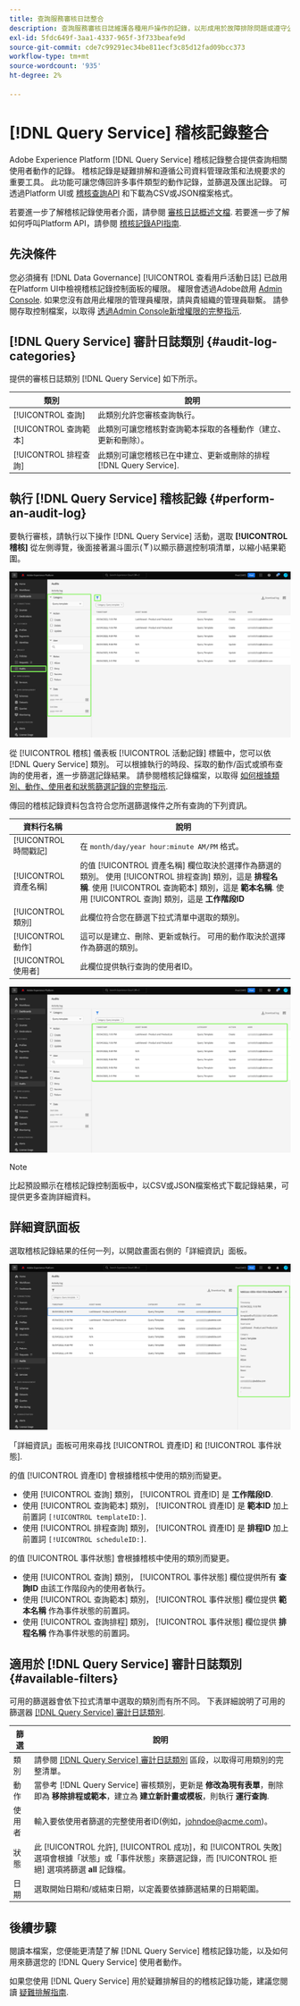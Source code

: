 ```yaml
---
title: 查詢服務審核日誌整合
description: 查詢服務審核日誌維護各種用戶操作的記錄，以形成用於故障排除問題或遵守公司資料管理策略和法規要求的審核跟蹤。 本教學課程概述Query Service專用的稽核記錄功能。
exl-id: 5fdc649f-3aa1-4337-965f-3f733beafe9d
source-git-commit: cde7c99291ec34be811ecf3c85d12fad09bcc373
workflow-type: tm+mt
source-wordcount: '935'
ht-degree: 2%

---
```


# [!DNL Query Service] 稽核記錄整合

Adobe Experience Platform [!DNL Query Service] 稽核記錄整合提供查詢相關使用者動作的記錄。 稽核記錄是疑難排解和遵循公司資料管理政策和法規要求的重要工具。 此功能可讓您傳回許多事件類型的動作記錄，並篩選及匯出記錄。 可透過Platform UI或 [稽核查詢API](https://www.adobe.io/experience-platform-apis/references/audit-query/) 和下載為CSV或JSON檔案格式。

若要進一步了解稽核記錄使用者介面，請參閱 [審核日誌概述文檔](../../landing/governance-privacy-security/audit-logs/overview.md). 若要進一步了解如何呼叫Platform API，請參閱 [稽核記錄API指南](../../landing/api-guide.md).

## 先決條件

您必須擁有 [!DNL Data Governance] [!UICONTROL 查看用戶活動日誌] 已啟用在Platform UI中檢視稽核記錄控制面板的權限。 權限會透過Adobe啟用 [Admin Console](https://adminconsole.adobe.com/). 如果您沒有啟用此權限的管理員權限，請與貴組織的管理員聯繫。 請參閱存取控制檔案，以取得 [透過Admin Console新增權限的完整指示](../../access-control/home.md).

## [!DNL Query Service] 審計日誌類別 {#audit-log-categories}

提供的審核日誌類別 [!DNL Query Service] 如下所示。

| 類別 | 說明 |
|---|---|
| [!UICONTROL 查詢] | 此類別允許您審核查詢執行。 |
| [!UICONTROL 查詢範本] | 此類別可讓您稽核對查詢範本採取的各種動作（建立、更新和刪除）。 |
| [!UICONTROL 排程查詢] | 此類別可讓您稽核已在中建立、更新或刪除的排程 [!DNL Query Service]. |

## 執行 [!DNL Query Service] 稽核記錄 {#perform-an-audit-log}

要執行審核，請執行以下操作 [!DNL Query Service] 活動，選取 **[!UICONTROL 稽核]** 從左側導覽，後面接著漏斗圖示(![篩選圖示。](../images/audit-log/filter.png))以顯示篩選控制項清單，以縮小結果範圍。

![Platform UI稽核記錄控制面板左側導覽中顯示「稽核」，並反白顯示篩選控制項。](../images/audit-log/filter-controls.png)

從 [!UICONTROL 稽核] 儀表板 [!UICONTROL 活動記錄] 標籤中，您可以依 [!DNL Query Service] 類別。 可以根據執行的時段、採取的動作/函式或頒布查詢的使用者，進一步篩選記錄結果。 請參閱稽核記錄檔案，以取得 [如何根據類別、動作、使用者和狀態篩選記錄的完整指示](../../landing/governance-privacy-security/audit-logs/overview.md#managing-audit-logs-in-the-ui).

傳回的稽核記錄資料包含符合您所選篩選條件之所有查詢的下列資訊。

| 資料行名稱 | 說明 |
|---|---|
| [!UICONTROL 時間戳記] | 在 `month/day/year hour:minute AM/PM` 格式。 |
| [!UICONTROL 資產名稱] | 的值 [!UICONTROL 資產名稱] 欄位取決於選擇作為篩選的類別。 使用 [!UICONTROL 排程查詢] 類別，這是 **排程名稱**. 使用 [!UICONTROL 查詢範本] 類別，這是 **範本名稱**. 使用 [!UICONTROL 查詢] 類別，這是 **工作階段ID** |
| [!UICONTROL 類別] | 此欄位符合您在篩選下拉式清單中選取的類別。 |
| [!UICONTROL 動作] | 這可以是建立、刪除、更新或執行。 可用的動作取決於選擇作為篩選的類別。 |
| [!UICONTROL 使用者] | 此欄位提供執行查詢的使用者ID。 |

![「稽核」控制面板中會反白顯示篩選的活動記錄。](../images/audit-log/filtered-activity.png)

>[!NOTE]
>
>比起預設顯示在稽核記錄控制面板中，以CSV或JSON檔案格式下載記錄結果，可提供更多查詢詳細資料。

## 詳細資訊面板

選取稽核記錄結果的任何一列，以開啟畫面右側的「詳細資訊」面板。

![稽核控制面板活動記錄索引標籤，並反白顯示詳細資訊面板。](../images/audit-log/details-panel.png)

「詳細資訊」面板可用來尋找 [!UICONTROL 資產ID] 和 [!UICONTROL 事件狀態].

的值 [!UICONTROL 資產ID] 會根據稽核中使用的類別而變更。

* 使用 [!UICONTROL 查詢] 類別， [!UICONTROL 資產ID] 是  **工作階段ID**.
* 使用 [!UICONTROL 查詢範本] 類別， [!UICONTROL 資產ID] 是 **範本ID** 加上前置詞 `[!UICONTROL templateID:]`.
* 使用 [!UICONTROL 排程查詢] 類別， [!UICONTROL 資產ID] 是  **排程ID** 加上前置詞 `[!UICONTROL scheduleID:]`.

的值 [!UICONTROL 事件狀態] 會根據稽核中使用的類別而變更。

* 使用 [!UICONTROL 查詢] 類別， [!UICONTROL 事件狀態] 欄位提供所有 **查詢ID** 由該工作階段內的使用者執行。
* 使用 [!UICONTROL 查詢範本] 類別， [!UICONTROL 事件狀態] 欄位提供 **範本名稱** 作為事件狀態的前置詞。
* 使用 [!UICONTROL 查詢排程] 類別， [!UICONTROL 事件狀態] 欄位提供 **排程名稱** 作為事件狀態的前置詞。

## 適用於 [!DNL Query Service] 審計日誌類別 {#available-filters}

可用的篩選器會依下拉式清單中選取的類別而有所不同。 下表詳細說明了可用的篩選器 [[!DNL Query Service] 審計日誌類別](#audit-log-categories).

| 篩選 | 說明 |
|---|---|
| 類別 | 請參閱 [[!DNL Query Service] 審計日誌類別](#audit-log-categories) 區段，以取得可用類別的完整清單。 |
| 動作 | 當參考 [!DNL Query Service] 審核類別，更新是 **修改為現有表單**，刪除即為 **移除排程或範本**，建立為 **建立新計畫或模板**，則執行 **運行查詢**. |
| 使用者 | 輸入要依使用者篩選的完整使用者ID(例如，johndoe@acme.com)。 |
| 狀態 | 此 [!UICONTROL 允許], [!UICONTROL 成功]，和 [!UICONTROL 失敗] 選項會根據「狀態」或「事件狀態」來篩選記錄，而 [!UICONTROL 拒絕] 選項將篩選 **all** 記錄檔。 |
| 日期 | 選取開始日期和/或結束日期，以定義要依據篩選結果的日期範圍。 |

## 後續步驟

閱讀本檔案，您便能更清楚了解 [!DNL Query Service] 稽核記錄功能，以及如何用來篩選您的 [!DNL Query Service] 使用者動作。

如果您使用 [!DNL Query Service] 用於疑難排解目的的稽核記錄功能，建議您閱讀 [疑難排解指南](../troubleshooting-guide.md).
